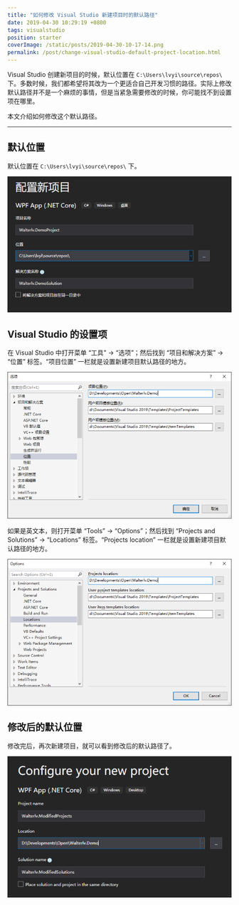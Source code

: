 ```yaml
---
title: "如何修改 Visual Studio 新建项目时的默认路径"
date: 2019-04-30 10:29:19 +0800
tags: visualstudio
position: starter
coverImage: /static/posts/2019-04-30-10-17-14.png
permalink: /post/change-visual-studio-default-project-location.html
---
```


Visual Studio 创建新项目的时候，默认位置在 `C:\Users\lvyi\source\repos\` 下。多数时候，我们都希望将其改为一个更适合自己开发习惯的路径。实际上修改默认路径并不是一个麻烦的事情，但是当紧急需要修改的时候，你可能找不到设置项在哪里。

本文介绍如何修改这个默认路径。

---

## 默认位置

默认位置在 `C:\Users\lvyi\source\repos\` 下。

![默认位置](/static/posts/2019-04-30-10-17-14.png)

## Visual Studio 的设置项

在 Visual Studio 中打开菜单 “工具” -> “选项”；然后找到 “项目和解决方案” -> “位置” 标签。“项目位置” 一栏就是设置新建项目默认路径的地方。

![中文版的设置界面](/static/posts/2019-04-30-10-24-22.png)

如果是英文本，则打开菜单 “Tools” -> “Options”；然后找到 “Projects and Solutions” -> “Locations” 标签。“Projects location” 一栏就是设置新建项目默认路径的地方。

![英文版的设置界面](/static/posts/2019-04-30-10-27-35.png)

## 修改后的默认位置

修改完后，再次新建项目，就可以看到修改后的默认路径了。

![修改后的默认位置](/static/posts/2019-04-30-10-28-56.png)



